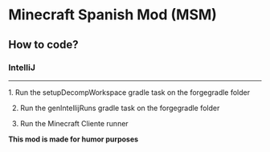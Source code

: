 <h1>Minecraft Spanish Mod (MSM)</h1>

<h2>How to code?</h2>
<h3>IntelliJ</h3>
<hr>
1. Run the setupDecompWorkspace gradle task on the forgegradle folder

2. Run the genIntellijRuns gradle task on the forgegradle folder

3. Run the Minecraft Cliente runner


**This mod is made for humor purposes**
